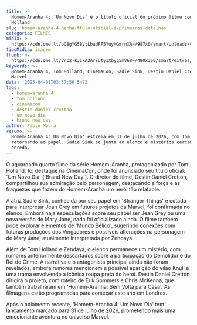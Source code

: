 ```yaml
---
title: >-
  Homem-Aranha 4: 'Um Novo Dia' é o título oficial do próximo filme com Tom
  Holland
slug: homem-aranha-4-ganha-ttulo-oficial-e-primeiros-detalhes
categoria: FILMES
midia: >-
  https://cdn.ome.lt/pO8gYG58VtLbadFF5YuyMGmrnXA=/987x0/smart/uploads/conteudo/fotos/OMELETE_CAPA_-_2025-03-18T123609.046.png
tipoMidia: imagem
thumb: >-
  https://cdn.ome.lt/Vrc2-k31kA2ArsUtyIXbyq5mV68=/480x360/smart/extras/conteudos/omelete_THUMB_-_2025-03-18T123551.642.png
keywords: >-
  Homem-Aranha 4, Tom Holland, CinemaCon, Sadie Sink, Destin Daniel Cretton,
  Marvel
data: '2025-04-01T03:37:50.547Z'
tags:
  - homem-aranha 4
  - tom holland
  - cinemacon
  - destin daniel cretton
  - um novo dia
  - brand new day
author: Pablo Moura
resumo: >-
  Homem-Aranha 4: Um Novo Dia' estreia em 31 de julho de 2026, com Tom Holland
  retornando ao papel. Sadie Sink se junta ao elenco e mistérios cercam o
  enredo.
---
```


O aguardado quarto filme da série Homem-Aranha, protagonizado por Tom Holland, foi destaque na CinemaCon, onde foi anunciado seu título oficial: 'Um Novo Dia' ('Brand New Day'). O diretor do filme, Destin Daniel Cretton, compartilhou sua admiração pelo personagem, destacando a força e as fraquezas que fazem do Homem-Aranha um herói tão relatable.

A atriz Sadie Sink, conhecida por seu papel em 'Stranger Things' e cotada para interpretar Jean Grey em futuros projetos da Marvel, foi confirmada no elenco. Embora haja especulações sobre seu papel ser Jean Grey ou uma nova versão de Mary Jane, nada foi oficializado ainda. O filme também pode explorar elementos de 'Mundo Bélico', sugerindo conexões com futuras produções dos Vingadores e possíveis alterações na personagem de Mary Jane, atualmente interpretada por Zendaya.

Além de Tom Holland e Zendaya, o elenco permanece um mistério, com rumores anteriormente descartados sobre a participação do Demolidor e do Rei do Crime. A narrativa e o antagonista principal ainda não foram revelados, embora rumores mencionem a possível aparição do vilão Knull e uma trama envolvendo a icônica roupa preta do herói. Destin Daniel Cretton dirigirá o projeto, com roteiro de Erik Sommers e Chris McKenna, que também trabalharam em 'Homem-Aranha: Sem Volta para Casa'. As filmagens estão programadas para começar este ano em Londres.

Após o adiamento recente, 'Homem-Aranha 4: Um Novo Dia' tem lançamento marcado para 31 de julho de 2026, prometendo mais uma emocionante aventura no universo Marvel.
